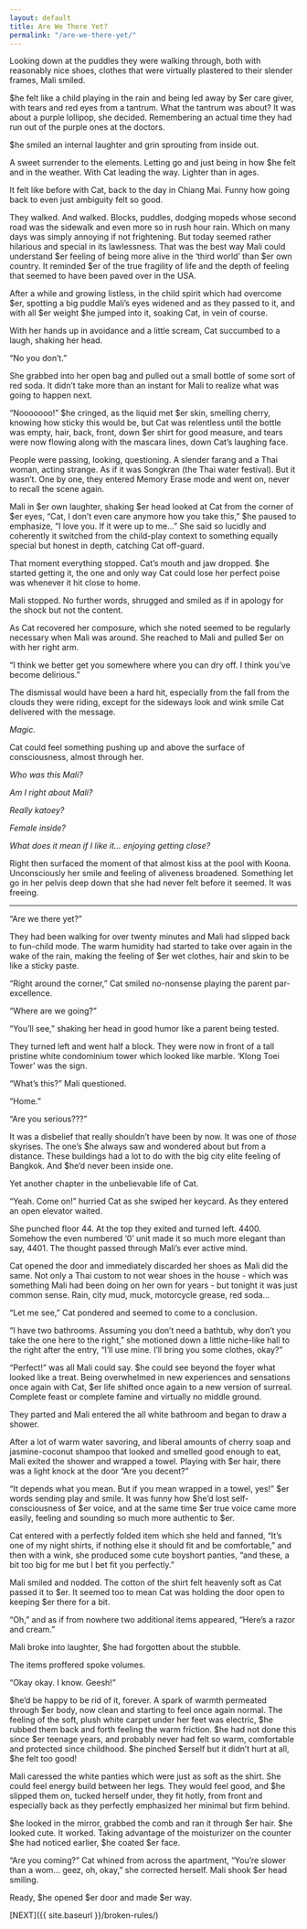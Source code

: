 ```yaml
---
layout: default
title: Are We There Yet?
permalink: "/are-we-there-yet/"
---
```

<!-- wp:paragraph -->

Looking down at the puddles they were walking through, both with reasonably nice shoes, clothes that were virtually plastered to their slender frames, Mali smiled.&nbsp;

<!-- /wp:paragraph -->

<!-- wp:paragraph -->

$he felt like a child playing in the rain and being led away by $er care giver, with tears and red eyes from a tantrum. What the tantrum was about? It was about a purple lollipop, she decided. Remembering an actual time they had run out of the purple ones at the doctors.&nbsp;

<!-- /wp:paragraph -->

<!-- wp:paragraph -->

$he smiled an internal laughter and grin sprouting from inside out.&nbsp;

<!-- /wp:paragraph -->

<!-- wp:paragraph -->

A sweet surrender to the elements. Letting go and just being in how $he felt and in the weather. With Cat leading the way. Lighter than in ages.&nbsp;

<!-- /wp:paragraph -->

<!-- wp:paragraph -->

It felt like before with Cat, back to the day in Chiang Mai. Funny how going back to even just ambiguity felt so good.&nbsp;

<!-- /wp:paragraph -->

<!-- wp:paragraph -->

They walked. And walked. Blocks, puddles, dodging mopeds whose second road was the sidewalk and even more so in rush hour rain. Which on many days was simply annoying if not frightening. But today seemed rather hilarious and special in its lawlessness. That was the best way Mali could understand $er feeling of being more alive in the ‘third world’ than $er own country. It reminded $er of the true fragility of life and the depth of feeling that seemed to have been paved over in the USA.

<!-- /wp:paragraph -->

<!-- wp:paragraph -->

After a while and growing listless, in the child spirit which had overcome $er, spotting a big puddle Mali’s eyes widened and as they passed to it, and with all $er weight $he jumped into it, soaking Cat, in vein of course.&nbsp;

<!-- /wp:paragraph -->

<!-- wp:paragraph -->

With her hands up in avoidance and a little scream, Cat succumbed to a laugh, shaking her head.&nbsp;

<!-- /wp:paragraph -->

<!-- wp:paragraph -->

“No you don’t.”&nbsp;

<!-- /wp:paragraph -->

<!-- wp:paragraph -->

She grabbed into her open bag and pulled out a small bottle of some sort of red soda. It didn’t take more than an instant for Mali to realize what was going to happen next.

<!-- /wp:paragraph -->

<!-- wp:paragraph -->

“Nooooooo!” $he cringed, as the liquid met $er skin, smelling cherry, knowing how sticky this would be, but Cat was relentless until the bottle was empty, hair, back, front, down $er shirt for good measure, and tears were now flowing along with the mascara lines, down Cat’s laughing face.&nbsp;

<!-- /wp:paragraph -->

<!-- wp:paragraph -->

People were passing, looking, questioning. A slender farang and a Thai woman, acting strange. As if it was Songkran (the Thai water festival). But it wasn’t. One by one, they entered Memory Erase mode and went on, never to recall the scene again.

<!-- /wp:paragraph -->

<!-- wp:paragraph -->

Mali in $er own laughter, shaking $er head looked at Cat from the corner of $er eyes, “Cat, I don’t even care anymore how you take this,” $he paused to emphasize, “I love you. If it were up to me…” She said so lucidly and coherently it switched from the child-play context to something equally special but honest in depth, catching Cat off-guard.

<!-- /wp:paragraph -->

<!-- wp:paragraph -->

That moment everything stopped. Cat’s mouth and jaw dropped. $he started getting it, the one and only way Cat could lose her perfect poise was whenever it hit close to home.

<!-- /wp:paragraph -->

<!-- wp:paragraph -->

Mali stopped. No further words, shrugged and smiled as if in apology for the shock but not the content.&nbsp;

<!-- /wp:paragraph -->

<!-- wp:paragraph -->

As Cat recovered her composure, which she noted seemed to be regularly necessary when Mali was around. She reached to Mali and pulled $er on with her right arm.

<!-- /wp:paragraph -->

<!-- wp:paragraph -->

“I think we better get you somewhere where you can dry off. I think you’ve become delirious.”

<!-- /wp:paragraph -->

<!-- wp:paragraph -->

The dismissal would have been a hard hit, especially from the fall from the clouds they were riding, except for the sideways look and wink smile Cat delivered with the message.&nbsp;

<!-- /wp:paragraph -->

<!-- wp:paragraph -->

_Magic._

<!-- /wp:paragraph -->

<!-- wp:paragraph -->

Cat could feel something pushing up and above the surface of consciousness, almost through her.&nbsp;

<!-- /wp:paragraph -->

<!-- wp:paragraph -->

_Who was this Mali?&nbsp;_

<!-- /wp:paragraph -->

<!-- wp:paragraph -->

_Am I right about Mali?&nbsp;_

<!-- /wp:paragraph -->

<!-- wp:paragraph -->

_Really katoey?&nbsp;_

<!-- /wp:paragraph -->

<!-- wp:paragraph -->

_Female inside?&nbsp;_

<!-- /wp:paragraph -->

<!-- wp:paragraph -->

_What does it mean if I like it… enjoying getting close?_

<!-- /wp:paragraph -->

<!-- wp:paragraph -->

Right then surfaced the moment of that almost kiss at the pool with Koona. Unconsciously her smile and feeling of aliveness broadened. Something let go in her pelvis deep down that she had never felt before it seemed. It was freeing.

<!-- /wp:paragraph -->

<!-- wp:separator -->

* * *
<!-- /wp:separator -->

<!-- wp:paragraph -->

“Are we there yet?”

<!-- /wp:paragraph -->

<!-- wp:paragraph -->

They had been walking for over twenty minutes and Mali had slipped back to fun-child mode. The warm humidity had started to take over again in the wake of the rain, making the feeling of $er wet clothes, hair and skin to be like a sticky paste.

<!-- /wp:paragraph -->

<!-- wp:paragraph -->

“Right around the corner,” Cat smiled no-nonsense playing the parent par-excellence.

<!-- /wp:paragraph -->

<!-- wp:paragraph -->

“Where are we going?”

<!-- /wp:paragraph -->

<!-- wp:paragraph -->

“You’ll see,” shaking her head in good humor like a parent being tested.

<!-- /wp:paragraph -->

<!-- wp:paragraph -->

They turned left and went half a block. They were now in front of a tall pristine white condominium tower which looked like marble. ‘Klong Toei Tower’ was the sign.&nbsp;

<!-- /wp:paragraph -->

<!-- wp:paragraph -->

“What’s this?” Mali questioned.

<!-- /wp:paragraph -->

<!-- wp:paragraph -->

“Home.”

<!-- /wp:paragraph -->

<!-- wp:paragraph -->

“Are you serious???”&nbsp;

<!-- /wp:paragraph -->

<!-- wp:paragraph -->

It was a disbelief that really shouldn’t have been by now. It was one of _those_ skyrises. The one’s $he always saw and wondered about but from a distance. These buildings had a lot to do with the big city elite feeling of Bangkok. And $he’d never been inside one.&nbsp;

<!-- /wp:paragraph -->

<!-- wp:paragraph -->

Yet another chapter in the unbelievable life of Cat.

<!-- /wp:paragraph -->

<!-- wp:paragraph -->

“Yeah. Come on!” hurried Cat as she swiped her keycard. As they entered an open elevator waited.

<!-- /wp:paragraph -->

<!-- wp:paragraph -->

She punched floor 44. At the top they exited and turned left. 4400. Somehow the even numbered ‘0’ unit made it so much more elegant than say, 4401. The thought passed through Mali’s ever active mind.

<!-- /wp:paragraph -->

<!-- wp:paragraph -->

Cat opened the door and immediately discarded her shoes as Mali did the same. Not only a Thai custom to not wear shoes in the house - which was something Mali had been doing on her own for years - but tonight it was just common sense. Rain, city mud, muck, motorcycle grease, red soda…

<!-- /wp:paragraph -->

<!-- wp:paragraph -->

“Let me see,” Cat pondered and seemed to come to a conclusion.&nbsp;

<!-- /wp:paragraph -->

<!-- wp:paragraph -->

“I have two bathrooms. Assuming you don’t need a bathtub, why don’t you take the one here to the right,” she motioned down a little niche-like hall to the right after the entry, “I’ll use mine. I’ll bring you some clothes, okay?”

<!-- /wp:paragraph -->

<!-- wp:paragraph -->

“Perfect!” was all Mali could say. $he could see beyond the foyer what looked like a treat. Being overwhelmed in new experiences and sensations once again with Cat, $er life shifted once again to a new version of surreal. Complete feast or complete famine and virtually no middle ground.

<!-- /wp:paragraph -->

<!-- wp:paragraph -->

They parted and Mali entered the all white bathroom and began to draw a shower.&nbsp;

<!-- /wp:paragraph -->

<!-- wp:paragraph -->

After a lot of warm water savoring, and liberal amounts of cherry soap and jasmine-coconut shampoo that looked and smelled good enough to eat, Mali exited the shower and wrapped a towel. Playing with $er hair, there was a light knock at the door “Are you decent?”

<!-- /wp:paragraph -->

<!-- wp:paragraph -->

“It depends what you mean. But if you mean wrapped in a towel, yes!” $er words sending play and smile. It was funny how $he’d lost self-consciousness of $er voice, and at the same time $er true voice came more easily, feeling and sounding so much more authentic to $er.

<!-- /wp:paragraph -->

<!-- wp:paragraph -->

Cat entered with a perfectly folded item which she held and fanned, “It’s one of my night shirts, if nothing else it should fit and be comfortable,” and then with a wink, she produced some cute boyshort panties, “and these, a bit too big for me but I bet fit you perfectly.”

<!-- /wp:paragraph -->

<!-- wp:paragraph -->

Mali smiled and nodded. The cotton of the shirt felt heavenly soft as Cat passed it to $er. It seemed too to mean Cat was holding the door open to keeping $er there for a bit.&nbsp;

<!-- /wp:paragraph -->

<!-- wp:paragraph -->

“Oh,” and as if from nowhere two additional items appeared, “Here’s a razor and cream.”

<!-- /wp:paragraph -->

<!-- wp:paragraph -->

Mali broke into laughter, $he had forgotten about the stubble.&nbsp;

<!-- /wp:paragraph -->

<!-- wp:paragraph -->

The items proffered spoke volumes.

<!-- /wp:paragraph -->

<!-- wp:paragraph -->

“Okay okay. I know. Geesh!”

<!-- /wp:paragraph -->

<!-- wp:paragraph -->

$he’d be happy to be rid of it, forever. A spark of warmth permeated through $er body, now clean and starting to feel once again normal. The feeling of the soft, plush white carpet under her feet was electric, $he rubbed them back and forth feeling the warm friction. $he had not done this since $er teenage years, and probably never had felt so warm, comfortable and protected since childhood. $he pinched $erself but it didn’t hurt at all, $he felt too good!

<!-- /wp:paragraph -->

<!-- wp:paragraph -->

Mali caressed the white panties which were just as soft as the shirt. She could feel energy build between her legs. They would feel good, and $he slipped them on, tucked herself under, they fit hotly, from front and especially back as they perfectly emphasized her minimal but firm behind.&nbsp;

<!-- /wp:paragraph -->

<!-- wp:paragraph -->

$he looked in the mirror, grabbed the comb and ran it through $er hair. $he looked cute. It worked. Taking advantage of the moisturizer on the counter $he had noticed earlier, $he coated $er face.

<!-- /wp:paragraph -->

<!-- wp:paragraph -->

“Are you coming?” Cat whined from across the apartment, “You’re slower than a wom… geez, oh, okay,” she corrected herself. Mali shook $er head smiling.

<!-- /wp:paragraph -->

<!-- wp:paragraph -->

Ready, $he opened $er door and made $er way.

<!-- /wp:paragraph -->

<!-- wp:paragraph -->

[NEXT]({{ site.baseurl }}/broken-rules/)

<!-- /wp:paragraph -->

